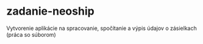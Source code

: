# zadanie-neoship
Vytvorenie aplikácie na spracovanie, spočítanie a výpis údajov o zásielkach (práca so súborom)
